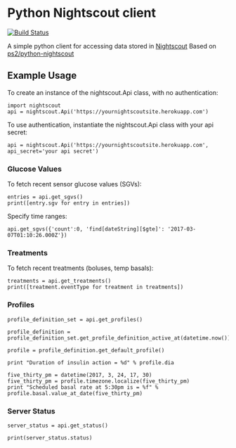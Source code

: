# Python Nightscout client

[![Build Status](https://travis-ci.org/marciogranzotto/py-nightscout.svg?branch=master)](https://travis-ci.org/marciogranzotto/py-nightscout)

A simple python client for accessing data stored in [Nightscout](https://github.com/nightscout/cgm-remote-monitor)
Based on [ps2/python-nightscout](https://github.com/ps2/python-nightscout)

## Example Usage

To create an instance of the nightscout.Api class, with no authentication:

    import nightscout
    api = nightscout.Api('https://yournightscoutsite.herokuapp.com')

To use authentication, instantiate the nightscout.Api class with your
api secret:

    api = nightscout.Api('https://yournightscoutsite.herokuapp.com', api_secret='your api secret')

### Glucose Values

To fetch recent sensor glucose values (SGVs):

    entries = api.get_sgvs()
    print([entry.sgv for entry in entries])

Specify time ranges:

    api.get_sgvs({'count':0, 'find[dateString][$gte]': '2017-03-07T01:10:26.000Z'})

### Treatments

To fetch recent treatments (boluses, temp basals):

    treatments = api.get_treatments()
    print([treatment.eventType for treatment in treatments])

### Profiles

    profile_definition_set = api.get_profiles()

    profile_definition = profile_definition_set.get_profile_definition_active_at(datetime.now())

    profile = profile_definition.get_default_profile()

    print "Duration of insulin action = %d" % profile.dia

    five_thirty_pm = datetime(2017, 3, 24, 17, 30)
    five_thirty_pm = profile.timezone.localize(five_thirty_pm)
    print "Scheduled basal rate at 5:30pm is = %f" % profile.basal.value_at_date(five_thirty_pm)

### Server Status

    server_status = api.get_status()

    print(server_status.status)
